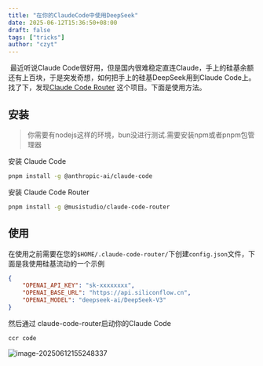 ```yaml
---
title: "在你的ClaudeCode中使用DeepSeek"
date: 2025-06-12T15:36:50+08:00
draft: false
tags: ["tricks"]
author: "czyt"
---
```


​    最近听说Claude Code很好用，但是国内很难稳定直连Claude，手上的硅基余额还有上百块，于是突发奇想，如何把手上的硅基DeepSeek用到Claude Code上。找了下，发现[Claude Code Router](https://github.com/musistudio/claude-code-router) 这个项目。下面是使用方法。
## 安装
> 你需要有nodejs这样的环境，bun没进行测试.需要安装npm或者pnpm包管理器
> 

安装 Claude Code
```bash
pnpm install -g @anthropic-ai/claude-code
```
安装 Claude Code Router
```bash
pnpm install -g @musistudio/claude-code-router
```
## 使用
在使用之前需要在您的`$HOME/.claude-code-router/`下创建`config.json`文件，下面是我使用硅基流动的一个示例
```json
{
    "OPENAI_API_KEY": "sk-xxxxxxxx",
    "OPENAI_BASE_URL": "https://api.siliconflow.cn",
    "OPENAI_MODEL": "deepseek-ai/DeepSeek-V3"
}
```
然后通过 claude-code-router启动你的Claude Code
```bash
ccr code
```

![image-20250612155248337](https://assets.czyt.tech/img/claude-code-router-usage)
